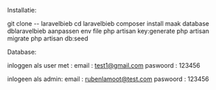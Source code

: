Installatie:

git clone -- laravelbieb
cd laravelbieb
composer install
maak database dblaravelbieb
aanpassen env file
php artisan key:generate
php artisan migrate
php artisan db:seed

Database:

inloggen als user met :
email : test1@gmail.com
paswoord : 123456

inlogeen als admin:
email : rubenlamoot@test.com
paswoord : 123456


